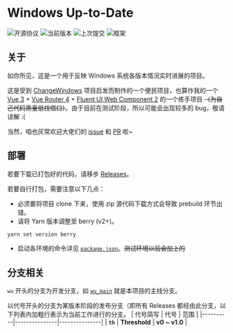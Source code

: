# Windows Up-to-Date

![开源协议](https://img.shields.io/github/license/crrashh1542/win-up-to-date)
![当前版本](https://img.shields.io/github/package-json/v/crrashh1542/win-up-to-date)
![上次提交](https://badgen.net/github/last-commit/crrashh1542/win-up-to-date)
![框架](https://img.shields.io/badge/framework-Vue%203-3fb984)

## 关于
如你所见，这是一个用于反映 Windows 系统各版本情况实时进展的项目。  
  
这是受到 [ChangeWindows](https://changewindows.org) 项目启发而制作的一个便民项目，也算作我的一个 [Vue 3](https://github.com/vuejs/core) + [Vue Router 4](https://github.com/vuejs/router) + [Fluent UI Web Component 2](https://github.com/microsoft/fluentui/tree/master/packages/web-components) 的一个练手项目 ~~（为自己代码质量低找借口）~~。由于目前在测试阶段，所以可能会出现较多的 bug，敬请谅解 :(  

当然，咱也灰常欢迎大佬们的 [issue](https://github.com/crrashh1542/win-up-to-date/issues) 和 [PR](https://github.com/crrashh1542/win-up-to-date/pulls) 啦~  
  
## 部署
若要下载已打包好的代码，请移步 [Releases](https://github.com/crrashh1542/win-up-to-date/releases)。  
  
若要自行打包，需要注意以下几点：
* 必须要将项目 clone 下来，使用 zip 源代码下载方式会导致 prebuild 环节出错。
* 请将 Yarn 版本调整至 berry (v2+)。
```bash
yarn set version berry
```
* 启动各环境的命令详见 [`package.json`](./package.json)。~~测试环境以后会加上的~~

## 分支相关
`wu` 开头的分支为开发分支，如 
[`wu_main`](https://github.com/crrashh1542/win-up-to-date/tree/wu_main) 就是本项目的主线分支。

以代号开头的分支为某版本阶段的发布分支（即所有 Releases 都经由此分支，以下列表内加粗行表示为当前工作进行的分支。
| 代号简写  | 代号          | 范围          |
|----------|---------------|---------------|
| **`th`** | **Threshold** | **v0 ~ v1.0** |
